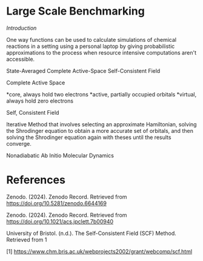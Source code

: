 # Large Scale Benchmarking

*Introduction*

One way functions can be used to calculate simulations of chemical reactions in a setting using a personal laptop by giving probabilistic approximations to the process when resource intensive computations aren't accessible. 


State-Averaged Complete Active-Space Self-Consistent Field

Complete Active Space

\*core, always hold two electrons
\*active, partially occupied orbitals
\*virtual, always hold zero electrons

Self, Consistent Field

Iterative Method that involves selecting an approximate Hamiltonian, solving the Shrodinger equation to obtain a more accurate set of orbitals, and then solving the Shrodinger equation again with theses until the results converge.

Nonadiabatic Ab Initio Molecular Dynamics

# References

Zenodo. (2024). Zenodo Record. Retrieved from https://doi.org/10.5281/zenodo.6644169

Zenodo. (2024). Zenodo Record. Retrieved from https://doi.org/10.1021/acs.jpclett.7b00940

University of Bristol. (n.d.). The Self-Consistent Field (SCF) Method. Retrieved from 1

[1] https://www.chm.bris.ac.uk/webprojects2002/grant/webcomp/scf.html
